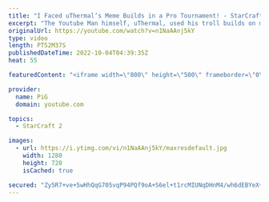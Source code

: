 ```yaml
---
title: "I Faced uThermal’s Meme Builds in a Pro Tournament! - StarCraft 2"
excerpt: "The Youtube Man himself, uThermal, used his troll builds on me in a Pro Tournament, the EPT NA Weekly 143! Who will win this best of 3? Which crazy meme builds will be throw at me? -- 🐷 Main Channel: https://www.youtube.com/user/PiGstarcraft 🐷 Second Channel for Learning StarCraft 2: https://www.youtube.com/c/PiGRandom"
originalUrl: https://youtube.com/watch?v=n1NaAAnj5kY
type: video
length: PT52M37S
publishedDateTime: 2022-10-04T04:39:35Z
heat: 55

featuredContent: "<iframe width=\"800\" height=\"500\" frameborder=\"0\" src=\"https://www.youtube.com/embed/n1NaAAnj5kY\" allow=\"accelerometer; autoplay; encrypted-media; gyroscope; picture-in-picture\" allowfullscreen></iframe>"

provider:
  name: PiG
  domain: youtube.com

topics:
  - StarCraft 2

images:
  - url: https://i.ytimg.com/vi/n1NaAAnj5kY/maxresdefault.jpg
    width: 1280
    height: 720
    isCached: true

secured: "Zy5R7+ve+5wHhQqG705vqP94PQf9oA+S6el+t1rcMIUNqDHnM4/wh6dEBYeX+a0Ip5EuXs7ZANdhj1R35od2Y3no6h3r2mVQtdo9BBIb/MepSqajlEXVFDFj5lPvxVCXUmc3hD5pJ3lsDbcvhZQg1OnCjd/wO+JoRtoPzf7ZToH40hUR3FMRh3jcPLGwcHUFgO2y59JDj+u+hjGierxE3szxDwxELkbwuyVSMTbcw5S8cRJLjqB4WEahwzB9sbqE7fuAtHobH/EWS1AjgcxeaPkqSK5PZP1LalnA08scrTpS7MlWA1Oy3KRP2C8UYYahnnGujzwMQ+cKMFRvnhY5ULstgDVZLb0wbefCMz+ESBkBsQfLbYeuvqD8UxdGwieIovvk7zpUhC7l2pd8eOln9JcmUl5BN7teypQ46jEc+6k=;n5yEzY4hFOXryGMGA6x2Dg=="
---
```


